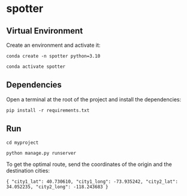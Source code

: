 # spotter

## Virtual Environment
Create an environment and activate it:

`conda create -n spotter python=3.10`

`conda activate spotter`

## Dependencies
Open a terminal at the root of the project and install the dependencies:

`pip install -r requirements.txt`

## Run

`cd myproject`

`python manage.py runserver`

To get the optimal route, send the coordinates of the origin and the destination cities:

`{
  "city1_lat": 40.730610,
  "city1_long": -73.935242,
  "city2_lat": 34.052235,
  "city2_long": -118.243683
}`
